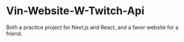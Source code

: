 # Vin-Website-W-Twitch-Api
Both a practice project for Next.js and React, and a favor website for a friend.
